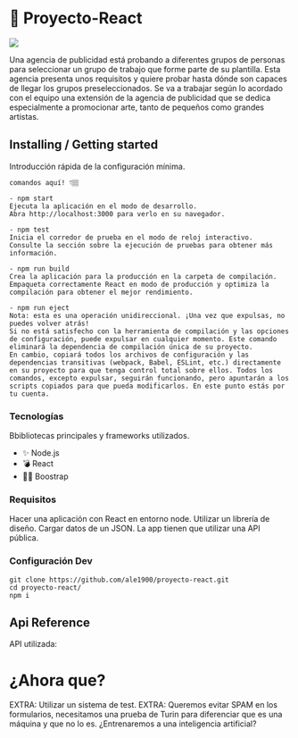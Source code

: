 # 🚀 Proyecto-React
 <img src="https://img.shields.io/badge/React-20232A?style=for-the-badge&logo=react&logoColor=61DAFB">

Una agencia de publicidad está probando a diferentes grupos de personas para seleccionar un grupo de trabajo que forme parte de su plantilla. Esta agencia presenta unos requisitos y quiere probar hasta dónde son capaces de llegar los grupos preseleccionados.
Se va a trabajar según lo acordado con el equipo una extensión de la agencia de publicidad que se dedica especialmente a promocionar arte, tanto de pequeños como grandes artistas.

## Installing / Getting started

Introducción rápida de la configuración mínima.

```shell
comandos aquí! 👇🏽

- npm start
Ejecuta la aplicación en el modo de desarrollo.
Abra http://localhost:3000 para verlo en su navegador.

- npm test
Inicia el corredor de prueba en el modo de reloj interactivo.
Consulte la sección sobre la ejecución de pruebas para obtener más información.

- npm run build
Crea la aplicación para la producción en la carpeta de compilación.
Empaqueta correctamente React en modo de producción y optimiza la compilación para obtener el mejor rendimiento.

- npm run eject
Nota: esta es una operación unidireccional. ¡Una vez que expulsas, no puedes volver atrás!
Si no está satisfecho con la herramienta de compilación y las opciones de configuración, puede expulsar en cualquier momento. Este comando eliminará la dependencia de compilación única de su proyecto.
En cambio, copiará todos los archivos de configuración y las dependencias transitivas (webpack, Babel, ESLint, etc.) directamente en su proyecto para que tenga control total sobre ellos. Todos los comandos, excepto expulsar, seguirán funcionando, pero apuntarán a los scripts copiados para que pueda modificarlos. En este punto estás por tu cuenta.
```


### Tecnologías
Bbibliotecas principales y frameworks utilizados.
- ✨ Node.js
- 💣 React
- 💅🏾 Boostrap

### Requisitos
Hacer una aplicación con React en entorno node.
Utilizar un librería de diseño.
Cargar datos de un JSON.
La app tienen que utilizar una API pública.

### Configuración Dev

```shell
git clone https://github.com/ale1900/proyecto-react.git
cd proyecto-react/
npm i
```

## Api Reference

API utilizada:

# ¿Ahora que?

EXTRA: Utilizar un sistema de test.
EXTRA: Queremos evitar SPAM en los formularios, necesitamos una prueba de Turin para diferenciar que es una máquina y que no lo es. ¿Entrenaremos a una inteligencia artificial?
